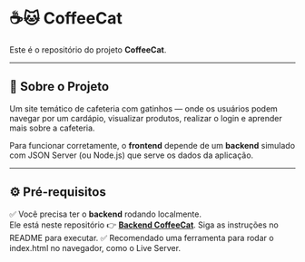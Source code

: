# ☕🐱 CoffeeCat

Este é o repositório do projeto **CoffeeCat**.

---

## 📌 Sobre o Projeto

Um site temático de cafeteria com gatinhos — onde os usuários podem navegar por um cardápio, visualizar produtos, realizar o login e aprender mais sobre a cafeteria.

Para funcionar corretamente, o **frontend** depende de um **backend** simulado com JSON Server (ou Node.js) que serve os dados da aplicação.

---

## ⚙️ Pré-requisitos

✅ Você precisa ter o **backend** rodando localmente.  
Ele está neste repositório 👉 [**Backend CoffeeCat**](https://github.com/estelalm/cofee_cat).
Siga as instruções no README para executar.
✅ Recomendado uma ferramenta para rodar o index.html no navegador, como o Live Server.

